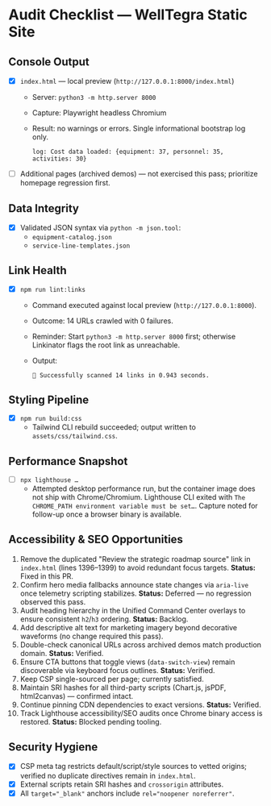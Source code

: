 # Audit Checklist — WellTegra Static Site

## Console Output

- [x] `index.html` — local preview (`http://127.0.0.1:8000/index.html`)

  - Server: `python3 -m http.server 8000`
  - Capture: Playwright headless Chromium
  - Result: no warnings or errors. Single informational bootstrap log only.

    ```text
    log: Cost data loaded: {equipment: 37, personnel: 35, activities: 30}
    ```

- [ ] Additional pages (archived demos) — not exercised this pass; prioritize homepage regression first.

## Data Integrity

- [x] Validated JSON syntax via `python -m json.tool`:
  - `equipment-catalog.json`
  - `service-line-templates.json`

## Link Health

- [x] `npm run lint:links`

  - Command executed against local preview (`http://127.0.0.1:8000`).
  - Outcome: 14 URLs crawled with 0 failures.
  - Reminder: Start `python3 -m http.server 8000` first; otherwise Linkinator flags the root link as unreachable.
  - Output:

    ```text
    🤖 Successfully scanned 14 links in 0.943 seconds.
    ```

## Styling Pipeline

- [x] `npm run build:css`
  - Tailwind CLI rebuild succeeded; output written to `assets/css/tailwind.css`.

## Performance Snapshot

- [ ] `npx lighthouse …`
  - Attempted desktop performance run, but the container image does not ship with Chrome/Chromium. Lighthouse CLI exited with `The CHROME_PATH environment variable must be set…`. Capture noted for follow-up once a browser binary is available.

## Accessibility & SEO Opportunities

1. Remove the duplicated "Review the strategic roadmap source" link in `index.html` (lines 1396–1399) to avoid redundant focus targets. **Status:** Fixed in this PR.
2. Confirm hero media fallbacks announce state changes via `aria-live` once telemetry scripting stabilizes. **Status:** Deferred — no regression observed this pass.
3. Audit heading hierarchy in the Unified Command Center overlays to ensure consistent `h2`/`h3` ordering. **Status:** Backlog.
4. Add descriptive alt text for marketing imagery beyond decorative waveforms (no change required this pass).
5. Double-check canonical URLs across archived demos match production domain. **Status:** Verified.
6. Ensure CTA buttons that toggle views (`data-switch-view`) remain discoverable via keyboard focus outlines. **Status:** Verified.
7. Keep CSP single-sourced per page; currently satisfied.
8. Maintain SRI hashes for all third-party scripts (Chart.js, jsPDF, html2canvas) — confirmed intact.
9. Continue pinning CDN dependencies to exact versions. **Status:** Verified.
10. Track Lighthouse accessibility/SEO audits once Chrome binary access is restored. **Status:** Blocked pending tooling.

## Security Hygiene

- [x] CSP meta tag restricts default/script/style sources to vetted origins; verified no duplicate directives remain in `index.html`.
- [x] External scripts retain SRI hashes and `crossorigin` attributes.
- [x] All `target="_blank"` anchors include `rel="noopener noreferrer"`.
